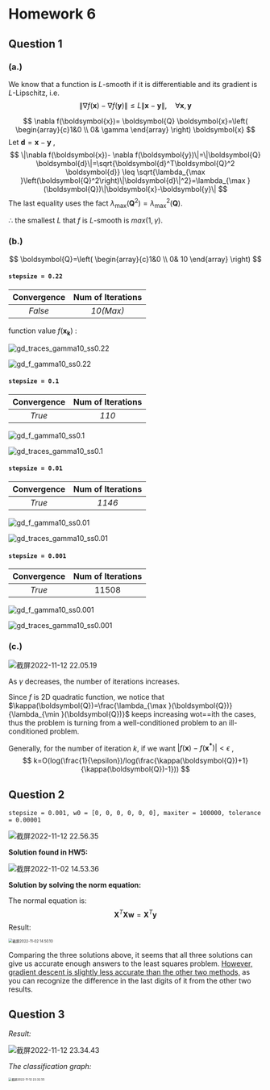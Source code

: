 # Homework 6

## Question 1

### (a.)

We know that a function is $L$-smooth if it is differentiable and its gradient is $L$-Lipschitz, i.e.
$$
\|\nabla f(\boldsymbol{x})-\nabla f(\boldsymbol{y})\| \leq L\|\boldsymbol{x}-\boldsymbol{y}\|, \quad \forall \boldsymbol{x}, \boldsymbol{y}
$$

$$
\nabla f(\boldsymbol{x})= \boldsymbol{Q} \boldsymbol{x}=\left( \begin{array}{c}1&0 \\ 0& \gamma \end{array} \right) \boldsymbol{x}
$$
Let  $\boldsymbol{d}=\boldsymbol{x} - \boldsymbol{y}$ ,
$$
\|\nabla f(\boldsymbol{x})- \nabla f(\boldsymbol{y})\|=\|\boldsymbol{Q} \boldsymbol{d}\|=\sqrt{\boldsymbol{d}^T\boldsymbol{Q}^2 \boldsymbol{d}} \leq \sqrt{\lambda_{\max }\left(\boldsymbol{Q}^2\right)\|\boldsymbol{d}\|^2}=\lambda_{\max }(\boldsymbol{Q})\|\boldsymbol{x}-\boldsymbol{y}\|
$$
The last equality uses the fact $\lambda_{\max }\left(\boldsymbol{Q}^2\right)=\lambda_{\max }^2(\boldsymbol{Q})$.

$\therefore$ the smallest $L$ that $f$ is $L$-smooth is $max(1, \gamma)$.

### (b.)

$$
\boldsymbol{Q}=\left( \begin{array}{c}1&0 \\ 0& 10 \end{array} \right) 
$$

#### `stepsize = 0.22`

| Convergence | Num of Iterations |
| :---------: | :---------------: |
|   *False*   |     *10(Max)*     |

function value $f(\boldsymbol{x_k})$ :

![gd_traces_gamma10_ss0.22](https://tva1.sinaimg.cn/large/008vxvgGly1h86pf572ryj30hs0dcabq.jpg)

![gd_f_gamma10_ss0.22](https://tva1.sinaimg.cn/large/008vxvgGgy1h82ovzy8dpj30hs0dcjrm.jpg)



#### `stepsize = 0.1 `

| Convergence | Num of Iterations |
| :---------: | :---------------: |
|   *True*    |       *110*       |

![gd_f_gamma10_ss0.1](https://tva1.sinaimg.cn/large/008vxvgGgy1h82ow5y32sj30hs0dc74j.jpg)

![gd_traces_gamma10_ss0.1](https://tva1.sinaimg.cn/large/008vxvgGgy1h82owb7mwgj30hs0dc0u5.jpg)

#### `stepsize = 0.01`

| Convergence | Num of Iterations |
| :---------: | :---------------: |
|   *True*    |      *1146*       |

![gd_f_gamma10_ss0.01](https://tva1.sinaimg.cn/large/008vxvgGgy1h82owfd5jgj30hs0dct8z.jpg)

![gd_traces_gamma10_ss0.01](https://tva1.sinaimg.cn/large/008vxvgGgy1h82owji0jaj30hs0dc0u6.jpg)

#### `stepsize = 0.001`

| Convergence | Num of Iterations |
| :---------: | :---------------: |
|   *True*    |       11508       |

![gd_f_gamma10_ss0.001](https://tva1.sinaimg.cn/large/008vxvgGgy1h82owmq1b4j30hs0dcaac.jpg)

![gd_traces_gamma10_ss0.001](https://tva1.sinaimg.cn/large/008vxvgGgy1h82owp74j9j30hs0dcgn1.jpg)

### (c.)

![截屏2022-11-12 22.05.19](https://tva1.sinaimg.cn/large/008vxvgGgy1h82p24fiwej30kq0360t7.jpg)

As $\gamma$ decreases, the number of iterations increases. 

Since $f$ is 2D quadratic function, we notice that $\kappa(\boldsymbol{Q})=\frac{\lambda_{\max }(\boldsymbol{Q})}{\lambda_{\min }(\boldsymbol{Q})}$ keeps increasing wot==ith the cases, thus the problem is turning from a well-conditioned problem to an ill-conditioned problem.

Generally, for the number of iteration $k$, if we want $|f(\boldsymbol{x})-f(\boldsymbol{x^*})| < \epsilon$ , 
$$
k=O(log(\frac{1}{\epsilon})/log(\frac{\kappa(\boldsymbol{Q})+1}{\kappa(\boldsymbol{Q})-1}))
$$


## Question 2

`stepsize = 0.001, w0 = [0, 0, 0, 0, 0, 0], maxiter = 100000, tolerance = 0.00001`

![截屏2022-11-12 22.56.35](https://tva1.sinaimg.cn/large/008vxvgGgy1h82qjhqan0j317q03g0tf.jpg)

**Solution found in HW5:**

![截屏2022-11-02 14.53.36](https://tva1.sinaimg.cn/large/008vxvgGly1h7r2jzwv9tj313i03sdg5.jpg)

**Solution by solving the norm equation:**

The normal equation is:
$$
\boldsymbol{X}^T \boldsymbol{X} \boldsymbol{w}=\boldsymbol{X}^T \boldsymbol{y}
$$
Result:

<img src="https://tva1.sinaimg.cn/large/008vxvgGly1h7r2juqlc7j30yc01it8q.jpg" alt="截屏2022-11-02 14.50.10" style="zoom:50%;" />

Comparing the three solutions above, it seems that all three solutions can give us accurate enough answers to the least squares problem. <u>However, gradient descent is slightly less accurate than the other two methods,</u> as you can recognize the difference in the last digits of it from the other two results.

## Question 3

*Result:*

![截屏2022-11-12 23.34.43](https://tva1.sinaimg.cn/large/008vxvgGgy1h82rn5des1j30k002cglt.jpg)

*The classification graph:*

<img src="https://tva1.sinaimg.cn/large/008vxvgGgy1h82rl89w0pj30u60u0q48.jpg" alt="截屏2022-11-12 23.32.55" style="zoom:40%;" />
